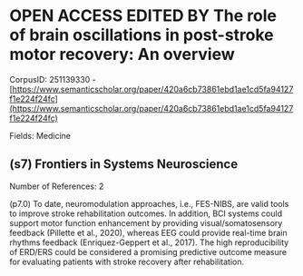 # OPEN ACCESS EDITED BY The role of brain oscillations in post-stroke motor recovery: An overview

CorpusID: 251139330 - [https://www.semanticscholar.org/paper/420a6cb73861ebd1ae1cd5fa94127f1e224f24fc](https://www.semanticscholar.org/paper/420a6cb73861ebd1ae1cd5fa94127f1e224f24fc)

Fields: Medicine

## (s7) Frontiers in Systems Neuroscience
Number of References: 2

(p7.0) To date, neuromodulation approaches, i.e., FES-NIBS, are valid tools to improve stroke rehabilitation outcomes. In addition, BCI systems could support motor function enhancement by providing visual/somatosensory feedback (Pillette et al., 2020), whereas EEG could provide real-time brain rhythms feedback (Enriquez-Geppert et al., 2017). The high reproducibility of ERD/ERS could be considered a promising predictive outcome measure for evaluating patients with stroke recovery after rehabilitation.
